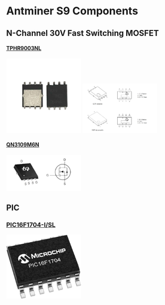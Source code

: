 # Antminer S9 Components

## N-Channel 30V Fast Switching MOSFET

#### [TPHR9003NL](../../../Assets/TPHR9003NL.pdf)

<img src="../../../Assets/TPHR9003NL.png" width="200px">
<img src="../../../Assets/TPHR9003NL-1.png" width="200px">

#### [QN3109M6N](../../../Assets/QN3109M6N.pdf)

<img src="../../../Assets/QN3109M6N.png" width="200px">

## PIC

### [PIC16F1704-I/SL](https://www.digikey.com/en/products/detail/microchip-technology/PIC16F1704-I-SL/4439823)

<img src="../../../Assets/PIC16F1704-SOIC-14.png" width="200px">
